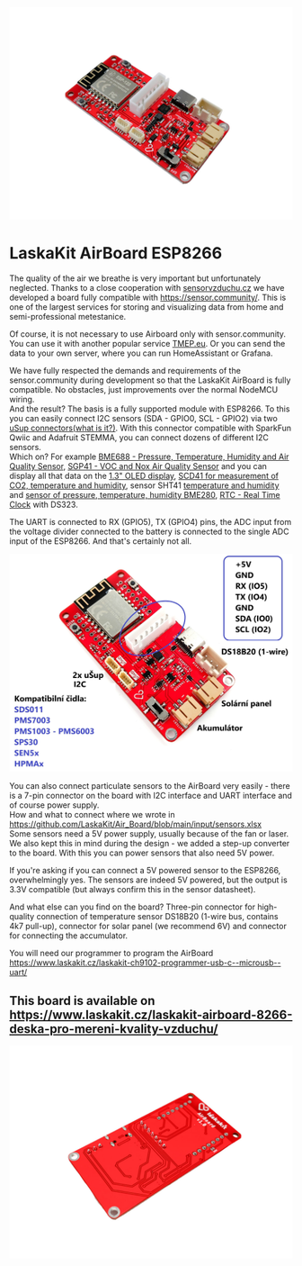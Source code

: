 ![Airboard - TOP](https://github.com/LaskaKit/Air_Board/blob/main/img/LaskaKit-airboard-8266-2.jpg)

# LaskaKit AirBoard ESP8266 

The quality of the air we breathe is very important but unfortunately neglected. Thanks to a close cooperation with [sensorvzduchu.cz](https://www.senzorvzduchu.cz/) we have developed a board fully compatible with https://sensor.community/. This is one of the largest services for storing and visualizing data from home and semi-professional metestanice. 

Of course, it is not necessary to use Airboard only with sensor.community. You can use it with another popular service [TMEP.eu](https://tmep.eu/). Or you can send the data to your own server, where you can run HomeAssistant or Grafana. 

We have fully respected the demands and requirements of the sensor.community during development so that the LaskaKit AirBoard is fully compatible. No obstacles, just improvements over the normal NodeMCU wiring. </br>
And the result? The basis is a fully supported module with ESP8266. To this you can easily connect I2C sensors (SDA - GPIO0, SCL - GPIO2) via two [uSup connectors(what is it?)](https://blog.laskakit.cz/predstavujeme-univerzalni-konektor-pro-propojeni-modulu-a-cidel-%ce%bcsup/). With this connector compatible with SparkFun Qwiic and Adafruit STEMMA, you can connect dozens of different I2C sensors. </br>
Which on? For example [BME688 - Pressure, Temperature, Humidity and Air Quality Sensor](https://www.laskakit.cz/laskakit-bme688-senzor-tlaku--teploty--vlhkosti-a-kvalitu-vzduchu/), [SGP41 - VOC and Nox Air Quality Sensor](https://www.laskakit.cz/laskakit-sgp41-voc-a-nox-senzor-kvality-ovzdusi/) and you can display all that data on the [1.3" OLED display](https://www.laskakit.cz/laskakit-oled-displej-128x64-1-3--i2c/?variantId=11903), [SCD41 for measurement of CO2, temperature and humidity](https://www.laskakit.cz/laskakit-scd41-senzor-co2--teploty-a-vlhkosti-vzduchu/), sensor SHT41 [temperature and humidity](https://www.laskakit.cz/laskakit-sht40-senzor-teploty-a-vlhkosti-vzduchu/) and [sensor of pressure, temperature, humidity BME280](https://www.laskakit.cz/arduino-senzor-tlaku--teploty-a-vlhkosti-bme280/), [RTC - Real Time Clock](https://www.laskakit.cz/laskakit-ds3231-orig--rtc-hodiny-realneho-casu/) with DS323.

The UART is connected to RX (GPIO5), TX (GPIO4) pins, the ADC input from the voltage divider connected to the battery is connected to the single ADC input of the ESP8266.
And that's certainly not all.

![Airboard - pinout](https://github.com/LaskaKit/Air_Board/blob/main/img/Airboard_pinout.jpg)

You can also connect particulate sensors to the AirBoard very easily - there is a 7-pin connector on the board with I2C interface and UART interface and of course power supply. </br>
How and what to connect where we wrote in https://github.com/LaskaKit/Air_Board/blob/main/input/sensors.xlsx</br>
Some sensors need a 5V power supply, usually because of the fan or laser. We also kept this in mind during the design - we added a step-up converter to the board. With this you can power sensors that also need 5V power.

If you're asking if you can connect a 5V powered sensor to the ESP8266, overwhelmingly yes. The sensors are indeed 5V powered, but the output is 3.3V compatible (but always confirm this in the sensor datasheet).

And what else can you find on the board? Three-pin connector for high-quality connection of temperature sensor DS18B20 (1-wire bus, contains 4k7 pull-up), connector for solar panel (we recommend 6V) and connector for connecting the accumulator.

You will need our programmer to program the AirBoard https://www.laskakit.cz/laskakit-ch9102-programmer-usb-c--microusb--uart/

## This board is available on https://www.laskakit.cz/laskakit-airboard-8266-deska-pro-mereni-kvality-vzduchu/

![Airboard - TOP](https://github.com/LaskaKit/Air_Board/blob/main/img/LaskaKit-airboard-8266-3.jpg)
